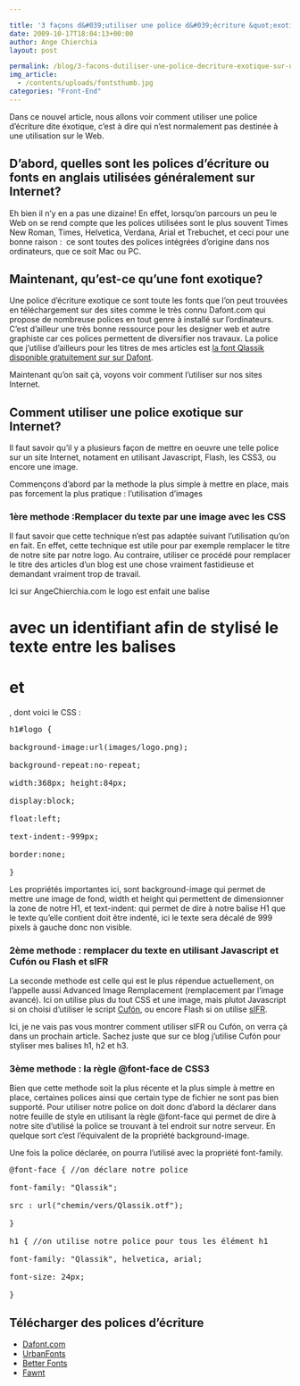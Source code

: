 ```yaml
---

title: '3 façons d&#039;utiliser une police d&#039;écriture &quot;exotique&quot; sur un site Web'
date: 2009-10-17T18:04:13+00:00
author: Ange Chierchia
layout: post

permalink: /blog/3-facons-dutiliser-une-police-decriture-exotique-sur-un-site-web/
img_article:
  - /contents/uploads/fontsthumb.jpg
categories: "Front-End"
---
```

Dans ce nouvel article, nous allons voir comment utiliser une police d&rsquo;écriture dite éxotique, c&rsquo;est à dire qui n&rsquo;est normalement pas destinée à une utilisation sur le Web.<!--more-->

## D&rsquo;abord, quelles sont les polices d&rsquo;écriture ou fonts en anglais utilisées généralement sur Internet?

Eh bien il n&rsquo;y en a pas une dizaine! En effet, lorsqu&rsquo;on parcours un peu le Web on se rend compte que les polices utilisées sont le plus souvent Times New Roman, Times, Helvetica, Verdana, Arial et Trebuchet, et ceci pour une bonne raison :  ce sont toutes des polices intégrées d&rsquo;origine dans nos ordinateurs, que ce soit Mac ou PC.

## Maintenant, qu&rsquo;est-ce qu&rsquo;une font exotique?

Une police d&rsquo;écriture exotique ce sont toute les fonts que l&rsquo;on peut trouvées en téléchargement sur des sites comme le très connu Dafont.com qui propose de nombreuse polices en tout genre à installé sur l&rsquo;ordinateurs. C&rsquo;est d&rsquo;ailleur une très bonne ressource pour les designer web et autre graphiste car ces polices permettent de diversifier nos travaux. La police que j&rsquo;utilise d&rsquo;ailleurs pour les titres de mes articles est <a title="Télécharger la police d'écriture Qlassik" href="http://www.dafont.com/qlassik.font" target="_blank">la font Qlassik disponible gratuitement sur sur Dafont</a>.

Maintenant qu&rsquo;on sait çà, voyons voir comment l&rsquo;utiliser sur nos sites Internet.

## Comment utiliser une police exotique sur Internet?

Il faut savoir qu&rsquo;il y a plusieurs façon de mettre en oeuvre une telle police sur un site Internet, notament en utilisant Javascript, Flash, les CSS3, ou encore une image.

Commençons d&rsquo;abord par la methode la plus simple à mettre en place, mais pas forcement la plus pratique : l&rsquo;utilisation d&rsquo;images

### 1ère methode :Remplacer du texte par une image avec les CSS

Il faut savoir que cette technique n&rsquo;est pas adaptée suivant l&rsquo;utilisation qu&rsquo;on en fait. En effet, cette technique est utile pour par exemple remplacer le titre de notre site par notre logo. Au contraire, utiliser ce procédé pour remplacer le titre des articles d&rsquo;un blog est une chose vraiment fastidieuse et demandant vraiment trop de travail.

Ici sur AngeChierchia.com le logo est enfait une balise <h1> avec un identifiant afin de stylisé le texte entre les balises <h1> et </h1>, dont voici le CSS :

<pre class="brush:css">h1#logo {

background-image:url(images/logo.png);

background-repeat:no-repeat;

width:368px; height:84px;

display:block;

float:left;

text-indent:-999px;

border:none;

}</pre>

Les propriétés importantes ici, sont background-image qui permet de mettre une image de fond, width et height qui permettent de dimensionner la zone de notre H1, et text-indent: qui permet de dire à notre balise H1 que le texte qu&rsquo;elle contient doit être indenté, ici le texte sera décalé de 999 pixels à gauche donc non visible.

### 2ème methode : remplacer du texte en utilisant Javascript et Cufón ou Flash et sIFR

La seconde methode est celle qui est le plus répendue actuellement, on l&rsquo;appelle aussi Advanced Image Remplacement (remplacement par l&rsquo;image avancé). Ici on utilise plus du tout CSS et une image, mais plutot Javascript si on choisi d&rsquo;utiliser le script <a title="Site officiel de Cufón" href="http://cufon.shoqolate.com/" target="_blank">Cufón</a>, ou encore Flash si on utilise [sIFR](http://wiki.novemberborn.net/sifr/ "Site officiel de sIFR").

Ici, je ne vais pas vous montrer comment utiliser sIFR ou Cufón, on verra çà dans un prochain article. Sachez juste que sur ce blog j&rsquo;utilise Cufón pour styliser mes balises h1, h2 et h3.

### 3ème methode : la règle @font-face de CSS3

Bien que cette methode soit la plus récente et la plus simple à mettre en place, certaines polices ainsi que certain type de fichier ne sont pas bien supporté. Pour utiliser notre police on doit donc d&rsquo;abord la déclarer dans notre feuille de style en utilisant la règle @font-face qui permet de dire à notre site d&rsquo;utilisé la police se trouvant à tel endroit sur notre serveur. En quelque sort c&rsquo;est l&rsquo;équivalent de la propriété background-image.

Une fois la police déclarée, on pourra l&rsquo;utilisé avec la propriété font-family.

<pre class="brush:css">@font-face { //on déclare notre police

font-family: "Qlassik";

src : url("chemin/vers/Qlassik.otf");

}

h1 { //on utilise notre police pour tous les élément h1

font-family: "Qlassik", helvetica, arial;

font-size: 24px;

}</pre>

## Télécharger des polices d&rsquo;écriture

  * <a href="http://www.dafont.com" target="_blank">Dafont.com</a>
  * <a href="http://www.urbanfonts.com/" target="_blank">UrbanFonts</a>
  * <a href="http://betterfonts.com/" target="_blank">Better Fonts</a>
  * <a href="http://fawnt.com/fonts/" target="_blank">Fawnt</a>